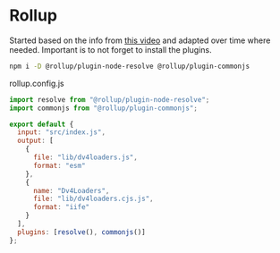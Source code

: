 # Rollup

Started based on the info from [this video](https://www.youtube.com/watch?v=K1RE9FspKxw) and adapted over time where needed. Important is to not forget to install the plugins.

```bash
npm i -D @rollup/plugin-node-resolve @rollup/plugin-commonjs

```

rollup.config.js

```javascript
import resolve from "@rollup/plugin-node-resolve";
import commonjs from "@rollup/plugin-commonjs";

export default {
  input: "src/index.js",
  output: [
    {
      file: "lib/dv4loaders.js",
      format: "esm"
    },
    {
      name: "Dv4Loaders",
      file: "lib/dv4loaders.cjs.js",
      format: "iife"
    }
  ],
  plugins: [resolve(), commonjs()]
};
```
